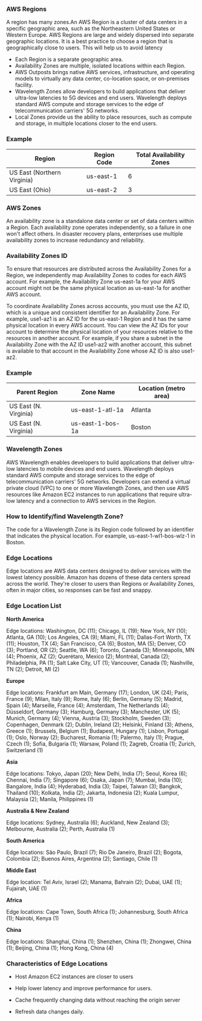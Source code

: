 

<h3>  AWS Regions </h3>

 A region has many zones.An AWS Region is a cluster of data centers in a specific geographic area, such as the Northeastern United States or Western Europe. AWS Regions are large and widely dispersed into separate geographic locations.
 It is a best practice to choose a region that is geographically close to users. This will help us to avoid latency

- Each Region is a separate geographic area.
- Availability Zones are multiple, isolated locations within each Region.
- AWS Outposts brings native AWS services, infrastructure, and operating models to virtually any data center, co-location space, or on-premises facility.
- Wavelength Zones allow developers to build applications that deliver ultra-low latencies to 5G devices and end users. Wavelength deploys standard AWS compute and storage  services to the edge of telecommunication carriers' 5G networks.
- Local Zones provide us the ability to place resources, such as compute and storage, in multiple locations closer to the end users.

<h3> Example </h3>

| Region      | Region Code |  Total Availability Zones |
| ----------- | ----------- |   ----------- | 
|US East (Northern Virginia) |    us-east-1       |    6 | 
|US East (Ohio)  |  us-east-2    |  	3 |
      

<h3> AWS Zones </h3>
An availability zone is a standalone data center or set of data centers within a Region. Each availability zone operates independently, so a failure in one won't affect others. In disaster recovery plans, enterprises use multiple availability zones to increase redundancy and reliability.


<h3> Availability Zones ID </h3>
To ensure that resources are distributed across the Availability Zones for a Region, we independently map Availability Zones to codes for each AWS account. For example, the Availability Zone us-east-1a for your AWS account might not be the same physical location as us-east-1a for another AWS account.

To coordinate Availability Zones across accounts, you must use the AZ ID, which is a unique and consistent identifier for an Availability Zone. For example, use1-az1 is an AZ ID for the us-east-1 Region and it has the same physical location in every AWS account. You can view the AZ IDs for your account to determine the physical location of your resources relative to the resources in another account. For example, if you share a subnet in the Availability Zone with the AZ ID use1-az2 with another account, this subnet is available to that account in the Availability Zone whose AZ ID is also use1-az2.

<h3> Example </h3>

| Parent Region      | Zone Name |  	Location (metro area) |
| ----------- | ----------- |   ----------- | 
|US East (N. Virginia) |   us-east-1-atl-1a      |  	Atlanta| 
|US East (N. Virginia)  | us-east-1-bos-1a  |  Boston |
 
 <h3>  Wavelength Zones </h3>

AWS Wavelength enables developers to build applications that deliver ultra-low latencies to mobile devices and end users. Wavelength deploys standard AWS compute and storage services to the edge of telecommunication carriers' 5G networks. Developers can extend a virtual private cloud (VPC) to one or more Wavelength Zones, and then use AWS resources like Amazon EC2 instances to run applications that require ultra-low latency and a connection to AWS services in the Region.

 <h3> How to Identify/find Wavelength Zone? </h3>
 The code for a Wavelength Zone is its Region code followed by an identifier that indicates the physical location. For example, us-east-1-wl1-bos-wlz-1 in Boston.
 
<h3> Edge Locations </h3>
Edge locations are AWS data centers designed to deliver services with the lowest latency possible. Amazon has dozens of these data centers spread across the world. They're closer to users than Regions or Availability Zones, often in major cities, so responses can be fast and snappy.
 
 <h3> Edge Location List </h3>
 
 <b> North America </b>
 
Edge locations: Washington, DC (11); Chicago, IL (19); New York, NY (10); Atlanta, GA (10); Los Angeles, CA (9); Miami, FL (11); Dallas-Fort Worth, TX (11); Houston, TX (4); San Francisco, CA (6); Boston, MA (5); Denver, CO (3); Portland, OR (2); Seattle, WA (6); Toronto, Canada (3); Minneapolis, MN (4); Phoenix, AZ (2); Querétaro, Mexico (2); Montréal, Canada (2); Philadelphia, PA (1); Salt Lake City, UT (1); Vancouver, Canada (1); Nashville, TN (2); Detroit, MI (2)

<b> Europe </b>

Edge locations: Frankfurt am Main, Germany (17); London, UK (24); Paris, France (9); Milan, Italy (9); Rome, Italy (6); Berlin, Germany (5); Madrid, Spain (4); Marseille, France (4); Amsterdam, The Netherlands (4); Düsseldorf, Germany (3); Hamburg, Germany (3); Manchester, UK (5); Munich, Germany (4); Vienna, Austria (3); Stockholm, Sweden (3); Copenhagen, Denmark (2); Dublin, Ireland (2); Helsinki, Finland (3); Athens, Greece (1); Brussels, Belgium (1); Budapest, Hungary (1); Lisbon, Portugal (1); Oslo, Norway (2); Bucharest, Romania (1); Palermo, Italy (1); Prague, Czech (1); Sofia, Bulgaria (1); Warsaw, Poland (1); Zagreb, Croatia (1); Zurich, Switzerland (1)


<b> Asia </b>

Edge locations: Tokyo, Japan (20); New Delhi, India (7); Seoul, Korea (6); Chennai, India (7); Singapore (6); Osaka, Japan (7); Mumbai, India (10); Bangalore, India (4); Hyderabad, India (3); Taipei, Taiwan (3); Bangkok, Thailand (10); Kolkata, India (2); Jakarta, Indonesia (2); Kuala Lumpur, Malaysia (2); Manila, Philippines (1)


 <b> Australia & New Zealand </b>
 
Edge locations: Sydney, Australia (6); Auckland, New Zealand (3); Melbourne, Australia (2); Perth, Australia (1)

<b> South America </b>

Edge locations: São Paulo, Brazil (7); Rio De Janeiro, Brazil (2); Bogota, Colombia (2); Buenos Aires, Argentina (2); Santiago, Chile (1)


<b> Middle East </b>

Edge location: Tel Aviv, Israel (2); Manama, Bahrain (2); Dubai, UAE (1); Fujairah, UAE (1)

<b> Africa </b>

Edge locations: Cape Town, South Africa (1); Johannesburg, South Africa (1); Nairobi, Kenya (1)

<b> China </b>

Edge locations: Shanghai, China (1); Shenzhen, China (1); Zhongwei, China (1); Beijing, China (1); Hong Kong, China (4)


<h3> Characteristics of Edge Locations </h3>

- Host Amazon EC2 instances are closer to users

- Help lower latency and improve performance for users.

- Cache frequently changing data without reaching the origin server

- Refresh data changes daily. 
 
